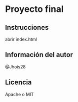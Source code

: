 # Proyecto final

## Instrucciones

abrir index.html

## Información del autor

@Jhois28

## Licencia 

Apache o MIT